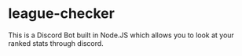 # league-checker
This is a Discord Bot built in Node.JS which allows you to look at your ranked stats through discord.
